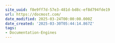 ```yaml
---
site_uuid: f8e9ff7d-57e3-481d-bd8c-ef8d794fde19
url: https://docmost.com/
date_modified: 2025-03-24T00:00:00.000Z
date_created: '2025-03-30T05:44:14.867Z'
tags:
- Documentation-Engines
---
```












